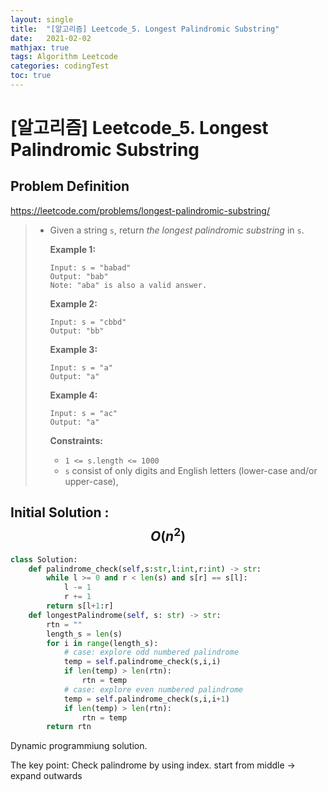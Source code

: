 ```yaml
---
layout: single
title:  "[알고리즘] Leetcode_5. Longest Palindromic Substring"
date:   2021-02-02
mathjax: true
tags: Algorithm Leetcode
categories: codingTest
toc: true
---
```

# [알고리즘] Leetcode_5. Longest Palindromic Substring

## Problem Definition

https://leetcode.com/problems/longest-palindromic-substring/

 > - Given a string `s`, return *the longest palindromic substring* in `s`.
 >
 >    
 >
 >   **Example 1:**
 >
 >   ```
 >   Input: s = "babad"
 >   Output: "bab"
 >   Note: "aba" is also a valid answer.
 >   ```
 >
 >   **Example 2:**
 >
 >   ```
 >   Input: s = "cbbd"
 >   Output: "bb"
 >   ```
 >
 >   **Example 3:**
 >
 >   ```
 >   Input: s = "a"
 >   Output: "a"
 >   ```
 >
 >   **Example 4:**
 >
 >   ```
 >   Input: s = "ac"
 >   Output: "a"
 >   ```
 >
 >    
 >
 >   **Constraints:**
 >
 >   - `1 <= s.length <= 1000`
 >   - `s` consist of only digits and English letters (lower-case and/or upper-case),

## Initial Solution : $$O(n^2)$$

```python
class Solution:
    def palindrome_check(self,s:str,l:int,r:int) -> str:
        while l >= 0 and r < len(s) and s[r] == s[l]:
            l -= 1
            r += 1
        return s[l+1:r]
    def longestPalindrome(self, s: str) -> str:
        rtn = ""
        length_s = len(s)
        for i in range(length_s):
            # case: explore odd numbered palindrome
            temp = self.palindrome_check(s,i,i)
            if len(temp) > len(rtn):
                rtn = temp
            # case: explore even numbered palindrome
            temp = self.palindrome_check(s,i,i+1)
            if len(temp) > len(rtn):
                rtn = temp
        return rtn
```

Dynamic programmiung solution. 

The key point: Check palindrome by using index. start from middle -> expand outwards 